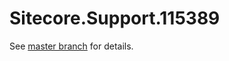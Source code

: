# Sitecore.Support.115389

See [master branch](https://github.com/sitecoresupport/Sitecore.Support.115389) for details.